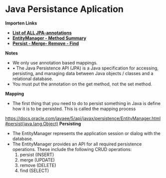 

# Java Persistance Aplication



**Importen Links**

* <a href="https://www.objectdb.com/api/java/jpa/annotations" target="_blank">**List of ALL JPA-annotations**</a>
* <a href="https://docs.oracle.com/javaee/5/api/javax/persistence/EntityManager.html" target="_blank">**EntityManager - Method Summary**</a>
 * <a href="https://docs.oracle.com/javaee/5/api/javax/persistence/EntityManager.html#persist(java.lang.Object)" target="_blank">**Persist - Merge- Remove - Find**</a>


**Notes**

* We only use annotation based mappings.
* 	• The Java Persistence API (JPA) is a Java specification for accessing, persisting, and managing data between Java objects / classes and a relational database.
* You must put the annotation on the get method, not the set method. 

**Mapping**

* The first thing that you need to do to persist something in Java is define how it is to be persisted. This is called the mapping process 

https://docs.oracle.com/javaee/5/api/javax/persistence/EntityManager.html#persist(java.lang.Object)
**Persisting**

* The EntityManager represents the application session or dialog with the database.
* The EntityManager provides an API for all required persistence operations. These include the following CRUD operations:
  1. persist (INSERT)
  2. merge (UPDATE)
  3. remove (DELETE)
  4. find (SELECT)



